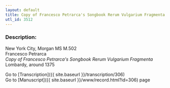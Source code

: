 ```yaml
---
layout: default
title: Copy of Francesco Petrarca's Songbook Rerum Vulgarium Fragmenta
utl_id: 3512
---
```


###  Description:

New York City, Morgan MS M.502<br>
Francesco Petrarca<br>
_Copy of Francesco Petrarca's Songbook Rerum Vulgarium Fragmenta_<br>
Lombardy, around 1375

Go to [Transcription]({{ site.baseurl }}/transcription/306)<br>
Go to [Manuscript]({{ site.baseurl }}/www/record.html?id=306) page <br>
